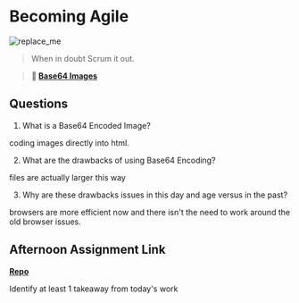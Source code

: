 # Becoming Agile

![replace_me](https://codeworks.blob.core.windows.net/public/assets/img/illustrations/placeholder.svg)

> When in doubt Scrum it out.

> **📖 [Base64 Images](https://codeworksacademy.com/fs-student-guide/resources/wk8-9/06-Base64)**

## Questions

1. What is a Base64 Encoded Image?

coding images directly into html. 

2. What are the drawbacks of using Base64 Encoding?

files are actually larger this way

3. Why are these drawbacks issues in this day and age versus in the past?

browsers are more efficient now and there isn't the need to work around the old browser issues.

## Afternoon Assignment Link

**[Repo](https://github.com/JeradeaSimmons/<ASSIGNMENT_REPO>)**

Identify at least 1 takeaway from today's work
